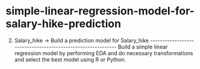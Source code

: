 # simple-linear-regression-model-for-salary-hike-prediction
2) Salary_hike -> Build a prediction model for Salary_hike  ------------------------------------------------------------  Build a simple linear regression model by performing EDA and do necessary transformations and select the best model using R or Python.
